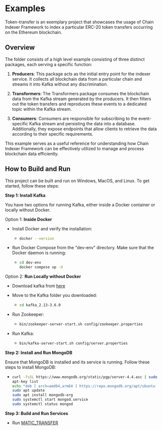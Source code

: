 # Examples

Token-transfer is an exemplary project that showcases the usage of Chain Indexer Framework to index a particular ERC-20 token transfers occurring on the Ethereum blockchain.

## Overview

The folder consists of a high level example consisting of three distinct packages, each serving a specific function:

1. **Producers**: This package acts as the initial entry point for the indexer service. It collects all blockchain data from a particular chain and streams it into Kafka without any discrimination.

2. **Transformers**: The Transformers package consumes the blockchain data from the Kafka stream generated by the producers. It then filters out the token transfers and reproduces these events to a dedicated topic within the Kafka stream.

3. **Consumers**: Consumers are responsible for subscribing to the event-specific Kafka stream and persisting the data into a database. Additionally, they expose endpoints that allow clients to retrieve the data according to their specific requirements.

This example serves as a useful reference for understanding how Chain Indexer Framework can be effectively utilized to manage and process blockchain data efficiently.

## How to Build and Run

This project can be built and run on Windows, MacOS, and Linux. To get started, follow these steps:

**Step 1: Install Kafka**

You have two options for running Kafka, either inside a Docker container or locally without Docker.

Option 1: **Inside Docker**

- Install Docker and verify the installation:

  - ```bash
    docker --version
    ```

- Run Docker Compose from the "dev-env" directory. Make sure that the Docker daemon is running:
  - ```bash
    cd dev-env
    docker compose up -d
    ```

Option 2: **Run Locally without Docker**

- Download kafka from [here](https://www.apache.org/dyn/closer.cgi?path=/kafka/3.6.0/kafka_2.13-3.6.0.tgz)

- Move to the Kafka folder you downloaded:

  - ```bash
    cd kafka_2.13-3.6.0
    ```

- Run Zookeeper:

  - ```bash
    bin/zookeeper-server-start.sh config/zookeeper.properties
    ```

- Run Kafka:
  - ```bash
    bin/kafka-server-start.sh config/server.properties
    ```

**Step 2: Install and Run MongoDB**

Ensure that MongoDB is installed and its service is running. Follow these steps to install MongoDB:

- ```bash
  curl -fsSL https://www.mongodb.org/static/pgp/server-4.4.asc | sudo apt-key add -
  apt-key list
  echo "deb [ arch=amd64,arm64 ] https://repo.mongodb.org/apt/ubuntu focal/mongodb-org/4.4 multiverse" | sudo tee /etc/apt/sources.list.d/mongodb-org-4.4.list
  sudo apt update
  sudo apt install mongodb-org
  sudo systemctl start mongod.service
  sudo systemctl status mongod
  ```

**Step 3: Build and Run Services**

- Run [MATIC_TRANSFER](./token_transfer/README.md)
